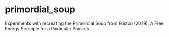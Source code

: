 # primordial_soup
Experiments with recreating the Primordial Soup from Friston (2019), A Free Energy Principle for a Particular Physics
